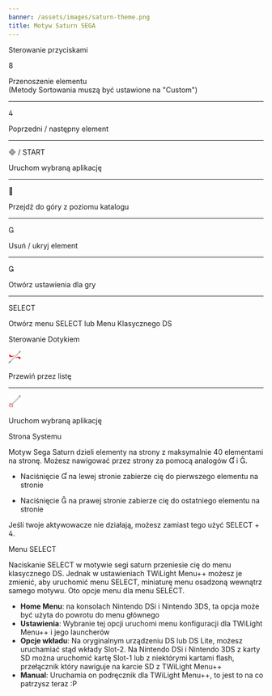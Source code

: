 ```yaml
---
banner: /assets/images/saturn-theme.png
title: Motyw Saturn SEGA
---
```


<div id="button-controls" class="section-title">Sterowanie przyciskami</div>
<div class="section-body">
    <div class="button-action-group">
        <p class="button-action button">&#xE079;</p>
        <p class="button-action-text">Przenoszenie elementu<br>(Metody Sortowania muszą być ustawione na "Custom")</p>
    </div>
    <hr>
    <div class="button-action-group">
        <p class="button-action button">&#xE07E;</p>
        <p class="button-action-text">Poprzedni / następny element</p>
    </div>
    <hr>
    <div class="button-action-group">
        <p class="button-action"><span class="button">&#xE000; /</span> START</p>
        <p class="button-action-text">Uruchom wybraną aplikację</p>
    </div>
    <hr>
    <div class="button-action-group">
        <p class="button-action button">&#xE001;</p>
        <p class="button-action-text">Przejdź do góry z poziomu katalogu</p>
    </div>
    <hr>
    <div class="button-action-group">
        <p class="button-action button">&#xE002;</p>
        <p class="button-action-text">Usuń / ukryj element</p>
    </div>
    <hr>
    <div class="button-action-group">
        <p class="button-action button">&#xE003;</p>
        <p class="button-action-text">Otwórz ustawienia dla gry</p>
    </div>
    <hr>
    <div class="button-action-group">
        <p class="button-action">SELECT</p>
        <p class="button-action-text">Otwórz menu SELECT lub Menu Klasycznego DS</p>
    </div>
</div>

<div id="touch-controls" class="section-title">Sterowanie Dotykiem</div>
<div class="section-body">
    <div class="button-action-group">
        <p class="button-action"><img src="/assets/images/left-right.png"></p>
        <p class="button-action-text">Przewiń przez listę</p>
    </div>
    <hr>
    <div class="button-action-group">
        <p class="button-action"><img src="/assets/images/tap.png"></p>
        <p class="button-action-text">Uruchom wybraną aplikację</p>
    </div>
    <!-- <hr>
    <div>
        <p>
            If the Sort Method is set to "Custom", you can drag the icon up to move it.
        </p>
    </div> -->
</div>

<div id="page-system" class="section-title">Strona Systemu</div>
<div class="section-body">
    <p>
        Motyw Sega Saturn dzieli elementy na strony z maksymalnie 40 elementami na stronę. Możesz nawigować przez strony za pomocą analogów &#xE004; i &#xE005;.
    </p>
    <ul>
        <li><p>Naciśnięcie &#xE004; na lewej stronie zabierze cię do pierwszego elementu na stronie</p></li>
        <li><p>Naciśnięcie &#xE005; na prawej stronie zabierze cię do ostatniego elementu na stronie</p></li>
    </ul>
    <p>
        Jeśli twoje aktywowacze nie działają, możesz zamiast tego użyć SELECT + &#xE07E;.
    </p>
</div>

<div id="select-menu" class="section-title">Menu SELECT</div>
<div class="section-body">
    <p>
        Naciskanie SELECT w motywie segi saturn przeniesie cię do menu klasycznego DS. Jednak w ustawieniach TWiLight Menu++ możesz je zmienić, aby uruchomić menu SELECT, miniaturę menu osadzoną wewnątrz samego motywu. Oto opcje menu dla menu SELECT.
    </p>
    <ul>
        <li><strong>Home Menu</strong>: na konsolach Nintendo DSi i Nintendo 3DS, ta opcja może być użyta do powrotu do menu głównego</li>
        <li><strong>Ustawienia</strong>: Wybranie tej opcji uruchomi menu konfiguracji dla TWiLight Menu++ i jego launcherów</li>
        <li><strong>Opcje wkładu</strong>: Na oryginalnym urządzeniu DS lub DS Lite, możesz uruchamiać stąd wkłady Slot-2. Na Nintendo DSi i Nintendo 3DS z karty SD można uruchomić kartę Slot-1 lub z niektórymi kartami flash, przełącznik który nawiguje na karcie SD z TWiLight Menu++</li>
        <li><strong>Manual</strong>: Uruchamia on podręcznik dla TWiLight Menu++, to jest to na co patrzysz teraz :P</li>
    </ul>
</div>
